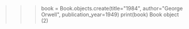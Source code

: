 >>> book = Book.objects.create(title="1984", author="George Orwell", publication_year=1949)
>>> print(book)
Book object (2)